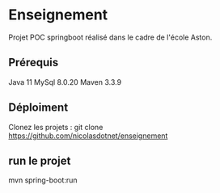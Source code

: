 # Enseignement

Projet POC springboot réalisé dans le cadre de l'école Aston.

## Prérequis
Java 11 MySql 8.0.20 Maven 3.3.9

## Déploiment
Clonez les projets :
git clone https://github.com/nicolasdotnet/enseignement

## run le projet
mvn spring-boot:run
